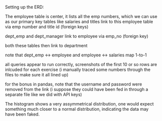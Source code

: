 Setting up the ERD:

The employee table is center, it lists all the emp numbers, which we can use as our primary key
tables like salaries and titles link to this employee table via emp number and title id (foreign keys)

dept_emp and dept_manager link to employee via emp_no (foreign key)

both these tables then link to department

note that dept_emp <-> employee and employee <-> salaries map 1-to-1


all queries appear to run correctly, screenshots of the first 10 or so rows are inlcuded for each exercise
(i manually traced some numbers through the files to make sure it all lined up)

for the bonus in pandas, note that the username and password were removed from the link 
(i suppose they could have been fed in through a separate file like we did with API keys)

The histogram shows a very assymmetrical distribution, one would expect something much closer to a normal distribution, 
indicating the data may have been faked.

